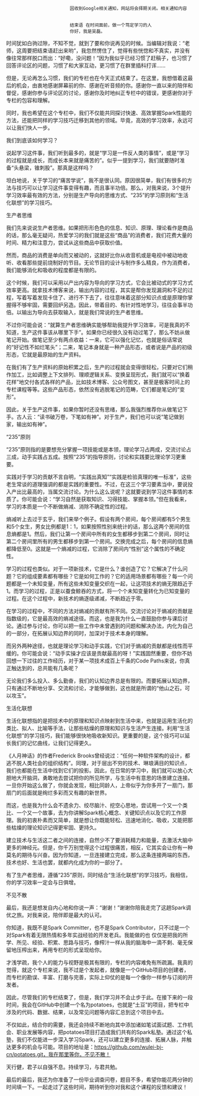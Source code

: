 
                            
                            因收到Google相关通知，网站将会择期关闭。相关通知内容
                            
                            
                            结束语 在时间面前，做一个笃定学习的人
                            你好，我是吴磊。

时间犹如白驹过隙，不知不觉，就到了要和你说再见的时候。当编辑对我说：“老师，这周要把结束语赶出来哟”，我忽然愣住了，觉得有些恍惚和不真实，并没有像往常那样脱口而出：“好嘞，没问题！”因为我似乎已经习惯了赶稿子，也习惯了回答评论区的问题，习惯了和大家互动，更习惯了在群里插科打诨……

但是，无论再怎么习惯，我们的专栏也在今天正式结束了。在这里，我想借着这最后的机会，由衷地感谢屏幕前的你、感谢在听音频的你。感谢你一直以来的陪伴和督促，感谢你参与评论区的讨论，感谢你及时地纠正专栏中的错误，更感谢你对于专栏的包容和理解。

同时，我也希望在这个专栏中，我们不仅能共同探讨快速、高效掌握Spark性能的方法，还能把同样的学习技巧迁移到其他的领域。毕竟，高效的学习效率，永远可以让我们快人一步。

我们到底该如何学习？

说起学习这件事，我们听到最多的，就是“学习是一件反人类的事情”，或是“学习的过程就是成长，而成长本来就是痛苦的”。似乎一提到学习，我们就要随时准备“头悬梁，锥刺股”。那真是这样吗？

坦白地说，关于学习的“痛苦学说”，我不是很认同。原因很简单，我们有很多的方法与技巧可以让学习这件事变得有趣，而且事半功倍。那么，对我来说，3个提升学习效率最有效的方法，分别是生产导向的思维方式、“235”的学习原则和“生活化联想”的学习技巧。

生产者思维

我们先来说说生产者思维。如果把形形色色的信息、知识、原理、理论看作是商品的话，那么毫无疑问，热爱学习的我们就是这些“商品”的消费者，我们花费大量的时间、精力和注意力，尝试从这些商品中获取价值。

然而，商品的消费是单向而又被动的，这就好比你从收音机或是电视中被动地收听、收看那些提前烧制好的节目。无论节目的设计与制作多么精良，作为消费者，我们能够消化和吸收的程度都是有限的。

这个时候，我们可以采用以产出内容为导向的学习方式，它会比被动式的学习方式效率更高。就拿技术博客来说，输出内容的过程，其实是帮你发现漏洞和不足的过程，写着写着发现卡住了、进行不下去了，往往意味着这部分知识点或是原理你掌握得不够牢固，需要回炉另造。因此，带着目的、有针对性地学习，往往会事半功倍。以输出为导向去获取输入，就是我们常说的生产者思维。

不过你可能会说：“就算生产者思维确实能够帮助我提升学习效率，可是我真的不知道，生产这件事该从哪里下手”。如果你已经很久没有动过笔了，那么不妨从做笔记开始。做笔记至少有两点收益：一来，它可以强化记忆，也就是俗话常说的“好记性不如烂笔头”；二来，笔记本身就是一种产品形态，或者说是产品的初级形态，它就是最原始的生产资料。

在我们有了生产资料的原始积累之后，生产的过程就会变得很轻松，只要对它们稍作加工，比如调整上下文排列、理顺逻辑关系、变换呈现形式，我们就可以“换着花样”地交付各式各样的产品，比如技术博客、公众号图文，甚至是极客时间上的专栏课程等等。这些产品形态，依然没有逃脱笔记的范畴，它们都是笔记的“变形”。

因此，关于生产这件事，如果你暂时还没有思绪，那么我强烈推荐你从做笔记下手。古人云：“读书破万卷，下笔如有神”。对于生产，我们也可以说“笔记做到家，输出如有神”。

“235”原则

“235”原则指的是要想充分掌握一项技能或是本领，理论学习占两成，交流讨论占三成，动手实践占五成。按照“235”的指导原则，讨论和实践要比理论学习更重要。

实践对于学习的贡献不言自明，“实践出真知”“实践是检验真理的唯一标准”，这些老生常谈的道理强调的都是实践的重要性。不过，在这三个学习要素当中，要说投入产出比最高的，当属交流讨论。为什么这么说呢？这就要说到学习这件事情的本质了。你可能会说：“学习自然是获取知识、习得技能、掌握本领。”但在我看来，学习的本质是一个不断做熵减、消除不确定性的过程。

熵减听上去过于玄乎，我们来举个例子。假设有两个房间，每个房间都有5个男生和5个女生，男女比例都是1：1，如果按照性别来统计的话，那么这两个房间的信息熵都是1。然后，我们让第一个房间中所有的女生都移步到第二个房间，同时让第二个房间里所有的男生都移步到第一个房间。交换完成之后，每个房间的信息熵都降低至0。这就是一个熵减的过程，它消除了房间内“性别”这个属性的不确定性。



学习的过程也类似。对于一项新技术，它是什么？谁创造了它？它解决了什么问题？它的组成要素都有哪些？它是如何工作的？它的适用场景都有哪些？每一个问题都是一个未知变量，所有这些未知变量交织在一起，让这项技术的熵无限趋近于1。而学习的过程，正是以蚕食鲸吞的方式，将一个个未知变量转化为已知变量的过程。在这个过程中，新技术的熵逐级递减，不断趋近于零。

在学习的过程中，不同的方法对熵减的贡献有所不同。交流讨论对于熵减的贡献是指数级的，它是最高效的熵减途径。而这，也是我为什么一直鼓励你参与课后讨论。通过参与讨论，你可以把一些工作中未曾遇到的问题和解决办法，内化为自己的一部分，在拓展认知边界的同时，加深对于技术本身的理解。



而另外两种途径，也就是理论学习和动手实践，它们对于熵减的贡献都是线性而平缓的。你可能会说：“动手实操才应该是贡献最高的呀！”实践固然重要，但你不妨回想一下过往的工作经历，对于某一项技术成百上千条的Code Paths来说，你真正触达到的，总共能有几条呢？

无论我们多么投入、多么勤奋，我们的认知边界总是有限的。而要拓展认知边界，只有通过不断地分享、交流和讨论，才能够做到，这也就是所谓的“他山之石，可以攻玉”。

生活化联想

生活化联想指的是把技术中的原理和知识点映射到生活中来，也就是运用生活化的类比、拟人、比喻等手法，让那些枯燥的原理和知识与生活产生连接。利用“生活化联想”的学习技巧，我们能够很快地吸收新知识。更重要的是，这个技巧可以延长我们的记忆曲线，让我们记得更久。

《人月神话》的作者Frederick Brooks曾经说过：“任何一种软件架构的设计，都逃不脱人类社会的组织结构”。同理，对于层出不穷的技术、琳琅满目的知识点，我们也都能在生活中找到它们的投影。因此，在日常的学习中，我们就可以放心大胆地大开脑洞，勇敢地去尝试把你的所见所学，与生活中有意思的场景建立连接。一旦你开始这么做了，你就会发现，相比同龄人，上帝似乎为你多开了一扇门，那扇门的后面就是绚烂多彩而又有趣的新世界。

而这，也是我为什么会不遗余力、绞尽脑汁、挖空心思地，尝试用一个又一个类比、一个又一个故事，去为你讲解Spark核心概念、关键知识点以及它的工作原理。我的初衷朴素而又简单，就是想让你既能轻松、迅速地消化、吸收，又能把那些枯燥的理论知识记得更牢固、更持久。

建立技术与生活这二者之间的连接，自然少不了要消耗精力和能量，去激活大脑中更多的神经元。但是，你千万别觉得这个过程很痛苦，相反，它其实会让你有一种莫名的期待与兴奋。因为你知道，一旦连接建立完成，那么这条连接两端的东西，技术也好、生活也罢，就都内化成为你的一部分了。

有了生产者思维，遵循“235”原则，同时结合“生活化联想”的学习技巧，我相信，你的学习效率一定会与日俱增。

不见不散

最后，我还是想发自内心地和你说一声：“谢谢！”谢谢你陪我走完了这趟Spark调优之旅。对我来说，陪伴即是最大的认可。

你知道，我既不是Spark Committer，也不是Spark Contributor，只不过是一个对Spark有着无限热情和多年实战经验的开发老兵。我能做的也 仅仅是把我的所学、所见、经验、积累、思路与技巧，像榨汁一样从我的脑海中一滴不剩、毫无保留地压榨出来，再用专栏的形式呈现给你。

才浅学疏，我个人的能力与视野是极其有限的，专栏的内容难免有所疏漏。我真的觉得，就这个专栏来说，我不过是个发起者，就像是一个GitHub项目的创建者，而专栏的勘误、丰富、打磨与完善，实际上仰仗的是每一个像你一样参与订阅的开发者。

因此，尽管我们的专栏结束了，但是，我们学习并不会止步于此。在接下来的一段时间，我会在GitHub中创建一个名为potatoes，也就是“土豆”的项目，把专栏中涉及的代码、数据、结果，以及常见问题等内容汇总到这个项目中去。

不仅如此，结合你的需要，我还会持续不断地向其中添加诸如笔试面试题、工作机会、职业发展等内容，把potatoes项目打造成我们共有的Spark私塾。通过这个私塾，我们不仅能进一步深入学习Spark，还可以建立更多的连接、拓展人脉，并触达更多的机会与可能。项目的地址是：https://github.com/wulei-bj-cn/potatoes.git，我在那里等你，不见不散！

天行健，君子以自强不息。持续学习，与君共勉。

最后的最后，我还为你准备了一份毕业调查问卷，题目不多，希望你能花两分钟的时间填一下。一起走过了这些时间，期待听到你对我和这个课程的反馈和建议！

                        
                        
                            